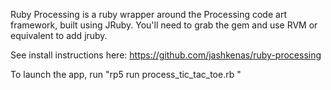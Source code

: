 Ruby Processing is a ruby wrapper around the Processing code art framework, built using JRuby.  You'll need to grab the gem and use RVM or equivalent to add jruby.

See install instructions here:
https://github.com/jashkenas/ruby-processing

To launch the app, run "rp5 run process_tic_tac_toe.rb "
